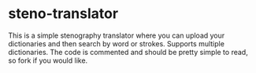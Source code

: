 # steno-translator
This is a simple stenography translator where you can upload your dictionaries and then search by word or strokes.
Supports multiple dictionaries.
The code is commented and should be pretty simple to read, so fork if you would like.
